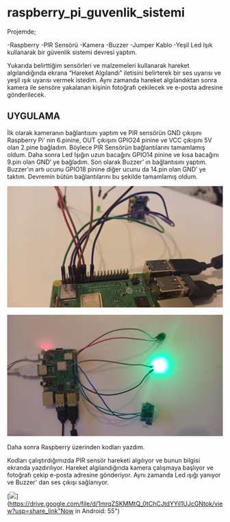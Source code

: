 # raspberry_pi_guvenlik_sistemi

Projemde;

-Raspberry 
-PIR Sensörü
-Kamera
-Buzzer
-Jumper Kablo 
-Yeşil Led Işık 
kullanarak bir güvenlik sistemi devresi yaptım.

Yukarıda belirttiğim sensörleri ve malzemeleri kullanarak hareket algılandığında ekrana “Hareket Algılandı” iletisini belirterek bir ses uyarısı ve yeşil ışık uyarısı vermek istedim. Aynı zamanda hareket algılandıktan sonra kamera ile sensöre yakalanan kişinin fotoğrafı çekilecek ve e-posta adresine gönderilecek.



## UYGULAMA

İlk olarak kameranın bağlantısını yaptım ve PIR sensörün GND çıkışını Raspberry Pi’ nin 6.pinine, OUT çıkışını GPIO24 pinine ve VCC çıkışını 5V olan 2.pine bağladım. Böylece PIR Sensörün bağlantılarını tamamlamış oldum. Daha sonra Led Işığın uzun bacağını GPIO14 pinine ve kısa bacağını 9.pin olan GND’ ye bağladım. Son olarak Buzzer’ ın bağlantısını yaptım. Buzzer’ın artı ucunu GPIO18 pinine diğer ucunu da 14.pin olan GND’ ye taktım. Devremin bütün bağlantılarını bu şekilde tamamlamış oldum. 

![alt text](https://github.com/ceyda-aydogan/raspberry_pi_guvenlik_sistemi/blob/main/IMG_20220109_165938.jpg)

![alt text](https://github.com/ceyda-aydogan/raspberry_pi_guvenlik_sistemi/blob/main/IMG_20220109_170304.jpg)

Daha sonra Raspberry üzerinden kodları yazdım.

Kodları çalıştırdığımızda PIR sensör hareketi algılıyor ve bunun bilgisi ekranda yazdırılıyor. Hareket algılandığında kamera çalışmaya başlıyor ve fotoğrafı çekip e-posta adresine gönderiyor. Aynı zamanda Led ışığı yanıyor ve Buzzer’ dan ses çıkışı sağlanıyor.

[<img src="https://i.ytimg.com/vi/Hc79sDi3f0U/maxresdefault.jpg" width="50%">](https://drive.google.com/file/d/1mrqZSKMMtQ_0tChCJtdYYil1UJcGNtok/view?usp=share_link"Now in Android: 55")
